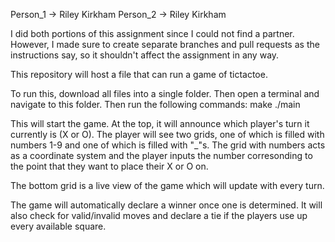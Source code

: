Person_1 -> Riley Kirkham
Person_2 -> Riley Kirkham

I did both portions of this assignment since I could not find a partner. However, I made sure to create separate branches
and pull requests as the instructions say, so it shouldn't affect the assignment in any way.

This repository will host a file that can run a game of tictactoe.

To run this, download all files into a single folder.
Then open a terminal and navigate to this folder.
Then run the following commands:
make
./main

This will start the game.
At the top, it will announce which player's turn it currently is (X or O).
The player will see two grids, one of which is filled with numbers 1-9 and one of which is filled with "_"s.
The grid with numbers acts as a coordinate system and the player inputs the number corresonding to the point that they want to place their X or O on.

The bottom grid is a live view of the game which will update with every turn.

The game will automatically declare a winner once one is determined.
It will also check for valid/invalid moves and declare a tie if the players use up every available square.
